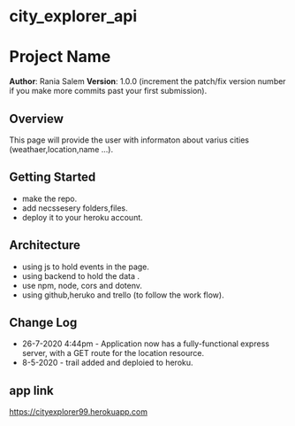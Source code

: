 # city_explorer_api
# Project Name

**Author**: Rania Salem
**Version**: 1.0.0 (increment the patch/fix version number if you make more commits past your first submission).

## Overview
This page will provide the user with informaton about varius cities (weathaer,location,name ...).

## Getting Started
- make the repo.
- add necssesery folders,files.
- deploy it to your heroku account.


## Architecture
- using js to hold events in the page.
- using backend to hold the data .
- use npm, node, cors and dotenv.
- using github,heruko and trello (to follow the work flow).

## Change Log
- 26-7-2020 4:44pm - Application now has a fully-functional express server, with a GET route for the location resource. 
- 8-5-2020 - trail added and deploied to heroku.

## app link 
https://cityexplorer99.herokuapp.com
